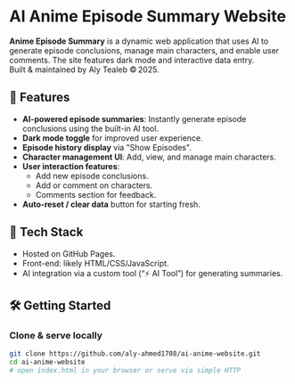 # AI Anime Episode Summary Website

**Anime Episode Summary** is a dynamic web application that uses AI to generate episode conclusions, manage main characters, and enable user comments. The site features dark mode and interactive data entry.  
Built & maintained by Aly Tealeb © 2025.

## 🤖 Features

- **AI-powered episode summaries**: Instantly generate episode conclusions using the built-in AI tool.
- **Dark mode toggle** for improved user experience.
- **Episode history display** via "Show Episodes".
- **Character management UI**: Add, view, and manage main characters.
- **User interaction features**:
  - Add new episode conclusions.
  - Add or comment on characters.
  - Comments section for feedback.
- **Auto‑reset / clear data** button for starting fresh.

## 🧱 Tech Stack

- Hosted on GitHub Pages.
- Front-end: likely HTML/CSS/JavaScript.
- AI integration via a custom tool (“⚡ AI Tool”) for generating summaries.

## 🛠️ Getting Started

### Clone & serve locally
```bash
git clone https://github.com/aly-ahmed1708/ai-anime-website.git
cd ai-anime-website
# open index.html in your browser or serve via simple HTTP